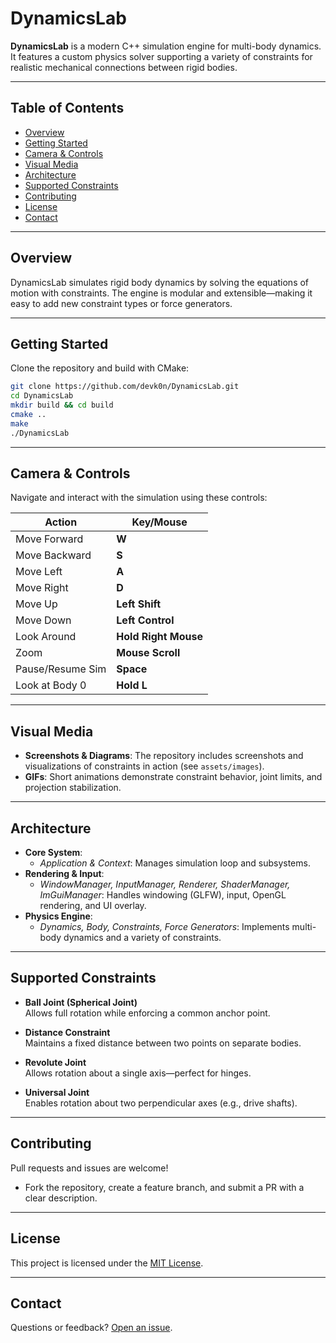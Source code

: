 

# DynamicsLab

**DynamicsLab** is a modern C++ simulation engine for multi-body dynamics. It features a custom physics solver supporting a variety of constraints for realistic mechanical connections between rigid bodies.

---

## Table of Contents

- [Overview](#overview)
- [Getting Started](#getting-started)
- [Camera & Controls](#camera--controls)
- [Visual Media](#visual-media)
- [Architecture](#architecture)
- [Supported Constraints](#supported-constraints)
- [Contributing](#contributing)
- [License](#license)
- [Contact](#contact)

---

## Overview

DynamicsLab simulates rigid body dynamics by solving the equations of motion with constraints. The engine is modular and extensible—making it easy to add new constraint types or force generators.

---

## Getting Started

Clone the repository and build with CMake:

```sh
git clone https://github.com/devk0n/DynamicsLab.git
cd DynamicsLab
mkdir build && cd build
cmake ..
make
./DynamicsLab
```

---

## Camera & Controls

Navigate and interact with the simulation using these controls:

| Action           | Key/Mouse            |
| ---------------- | -------------------- |
| Move Forward     | **W**                |
| Move Backward    | **S**                |
| Move Left        | **A**                |
| Move Right       | **D**                |
| Move Up          | **Left Shift**       |
| Move Down        | **Left Control**     |
| Look Around      | **Hold Right Mouse** |
| Zoom             | **Mouse Scroll**     |
| Pause/Resume Sim | **Space**            |
| Look at Body 0   | **Hold L**           |

---

## Visual Media



- **Screenshots & Diagrams**: The repository includes screenshots and visualizations of constraints in action (see `assets/images`).
- **GIFs**: Short animations demonstrate constraint behavior, joint limits, and projection stabilization.

---

## Architecture

- **Core System**:
  - *Application & Context*: Manages simulation loop and subsystems.
- **Rendering & Input**:
  - *WindowManager, InputManager, Renderer, ShaderManager, ImGuiManager*: Handles windowing (GLFW), input, OpenGL rendering, and UI overlay.
- **Physics Engine**:
  - *Dynamics, Body, Constraints, Force Generators*: Implements multi-body dynamics and a variety of constraints.

---

## Supported Constraints

- **Ball Joint (Spherical Joint)**\
  Allows full rotation while enforcing a common anchor point.

- **Distance Constraint**\
  Maintains a fixed distance between two points on separate bodies.

- **Revolute Joint**\
  Allows rotation about a single axis—perfect for hinges.

- **Universal Joint**\
  Enables rotation about two perpendicular axes (e.g., drive shafts).

---

## Contributing

Pull requests and issues are welcome!

- Fork the repository, create a feature branch, and submit a PR with a clear description.

---

## License

This project is licensed under the [MIT License](LICENSE).

---

## Contact

Questions or feedback? [Open an issue](https://github.com/devk0n/DynamicsLab/issues).

